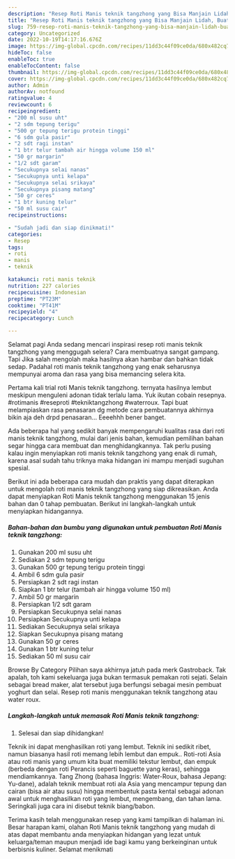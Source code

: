 ```yaml
---
description: "Resep Roti Manis teknik tangzhong yang Bisa Manjain Lidah, Buat Buka Puasa Bisa Manjain Lidah"
title: "Resep Roti Manis teknik tangzhong yang Bisa Manjain Lidah, Buat Buka Puasa Bisa Manjain Lidah"
slug: 759-resep-roti-manis-teknik-tangzhong-yang-bisa-manjain-lidah-buat-buka-puasa-bisa-manjain-lidah
category: Uncategorized
date: 2022-10-19T14:17:16.676Z
image: https://img-global.cpcdn.com/recipes/11dd3c44f09ce0da/680x482cq70/roti-manis-teknik-tangzhong-foto-resep-utama.jpg
hideToc: false
enableToc: true
enableTocContent: false
thumbnail: https://img-global.cpcdn.com/recipes/11dd3c44f09ce0da/680x482cq70/roti-manis-teknik-tangzhong-foto-resep-utama.jpg
cover: https://img-global.cpcdn.com/recipes/11dd3c44f09ce0da/680x482cq70/roti-manis-teknik-tangzhong-foto-resep-utama.jpg
author: Admin
authorAv: notfound
ratingvalue: 4
reviewcount: 6
recipeingredient:
- "200 ml susu uht"
- "2 sdm tepung terigu"
- "500 gr tepung terigu protein tinggi"
- "6 sdm gula pasir"
- "2 sdt ragi instan"
- "1 btr telur tambah air hingga volume 150 ml"
- "50 gr margarin"
- "1/2 sdt garam"
- "Secukupnya selai nanas"
- "Secukupnya unti kelapa"
- "Secukupnya selai srikaya"
- "Secukupnya pisang matang"
- "50 gr ceres"
- "1 btr kuning telur"
- "50 ml susu cair"
recipeinstructions:

- "Sudah jadi dan siap dinikmati!"
categories:
- Resep
tags:
- roti
- manis
- teknik

katakunci: roti manis teknik 
nutrition: 227 calories
recipecuisine: Indonesian
preptime: "PT23M"
cooktime: "PT41M"
recipeyield: "4"
recipecategory: Lunch

---
```



Selamat pagi Anda sedang mencari inspirasi resep roti manis teknik tangzhong yang menggugah selera? Cara membuatnya sangat gampang. Tapi Jika salah mengolah maka hasilnya akan hambar dan bahkan tidak sedap. Padahal roti manis teknik tangzhong yang enak seharusnya mempunyai aroma dan rasa yang bisa memancing selera kita.


Pertama kali trial roti Manis teknik tangzhong. ternyata hasilnya lembut meskipun menguleni adonan tidak terlalu lama. Yuk ikutan cobain resepnya. #rotimanis #reseproti #tekniktangzhong #waterroux. Tapi buat melampiaskan rasa penasaran dg metode cara pembuatannya akhirnya bikin aja deh drpd penasaran… Eeeehhh bener banget.

Ada beberapa hal yang sedikit banyak mempengaruhi kualitas rasa dari roti manis teknik tangzhong, mulai dari jenis bahan, kemudian pemilihan bahan segar hingga cara membuat dan menghidangkannya. Tak perlu pusing kalau ingin menyiapkan roti manis teknik tangzhong yang enak di rumah, karena asal sudah tahu triknya maka hidangan ini mampu menjadi suguhan spesial.


Berikut ini ada beberapa cara mudah dan praktis yang dapat diterapkan untuk mengolah roti manis teknik tangzhong yang siap dikreasikan. Anda dapat menyiapkan Roti Manis teknik tangzhong menggunakan 15 jenis bahan dan 0 tahap pembuatan. Berikut ini langkah-langkah untuk menyiapkan hidangannya.

<!--inarticleads1-->

##### Bahan-bahan dan bumbu yang digunakan untuk pembuatan Roti Manis teknik tangzhong:

1. Gunakan 200 ml susu uht
1. Sediakan 2 sdm tepung terigu
1. Gunakan 500 gr tepung terigu protein tinggi
1. Ambil 6 sdm gula pasir
1. Persiapkan 2 sdt ragi instan
1. Siapkan 1 btr telur (tambah air hingga volume 150 ml)
1. Ambil 50 gr margarin
1. Persiapkan 1/2 sdt garam
1. Persiapkan Secukupnya selai nanas
1. Persiapkan Secukupnya unti kelapa
1. Sediakan Secukupnya selai srikaya
1. Siapkan Secukupnya pisang matang
1. Gunakan 50 gr ceres
1. Gunakan 1 btr kuning telur
1. Sediakan 50 ml susu cair


Browse By Category Pilihan saya akhirnya jatuh pada merk Gastroback. Tak apalah, toh kami sekeluarga juga bukan termasuk pemakan roti sejati. Selain sebagai bread maker, alat tersebut juga berfungsi sebagai mesin pembuat yoghurt dan selai. Resep roti manis menggunakan teknik tangzhong atau water roux. 

<!--inarticleads2-->

##### Langkah-langkah untuk memasak Roti Manis teknik tangzhong:


1. Selesai dan siap dihidangkan!

Teknik ini dapat menghasilkan roti yang lembut. Teknik ini sedikit ribet, namun biasanya hasil roti memang lebih lembut dan empuk.. Roti-roti Asia atau roti manis yang umum kita buat memiliki tekstur lembut, dan empuk (berbeda dengan roti Perancis seperti baguette yang keras), sehingga mendiamkannya. Tang Zhong (bahasa Inggris: Water-Roux, bahasa Jepang: Yu-dane), adalah teknik membuat roti ala Asia yang mencampur tepung dan cairan (bisa air atau susu) hingga membentuk pasta kental sebagai adonan awal untuk menghasilkan roti yang lembut, mengembang, dan tahan lama. Seringkali juga cara ini disebut teknik biang/babon. 

Terima kasih telah menggunakan resep yang kami tampilkan di halaman ini. Besar harapan kami, olahan Roti Manis teknik tangzhong yang mudah di atas dapat membantu anda menyiapkan hidangan yang lezat untuk keluarga/teman maupun menjadi ide bagi kamu yang berkeinginan untuk berbisnis kuliner. Selamat menikmati
